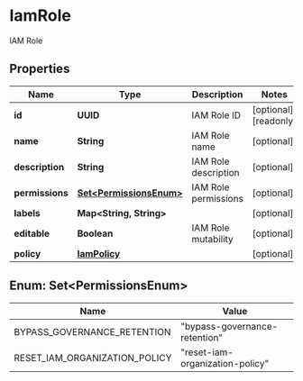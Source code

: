 

# IamRole

IAM Role

## Properties

| Name | Type | Description | Notes |
|------------ | ------------- | ------------- | -------------|
|**id** | **UUID** | IAM Role ID |  [optional] [readonly] |
|**name** | **String** | IAM Role name |  [optional] |
|**description** | **String** | IAM Role description |  [optional] |
|**permissions** | [**Set&lt;PermissionsEnum&gt;**](#Set&lt;PermissionsEnum&gt;) | IAM Role permissions |  [optional] |
|**labels** | **Map&lt;String, String&gt;** |  |  [optional] |
|**editable** | **Boolean** | IAM Role mutability |  [optional] |
|**policy** | [**IamPolicy**](IamPolicy.md) |  |  [optional] |



## Enum: Set&lt;PermissionsEnum&gt;

| Name | Value |
|---- | -----|
| BYPASS_GOVERNANCE_RETENTION | &quot;bypass-governance-retention&quot; |
| RESET_IAM_ORGANIZATION_POLICY | &quot;reset-iam-organization-policy&quot; |



